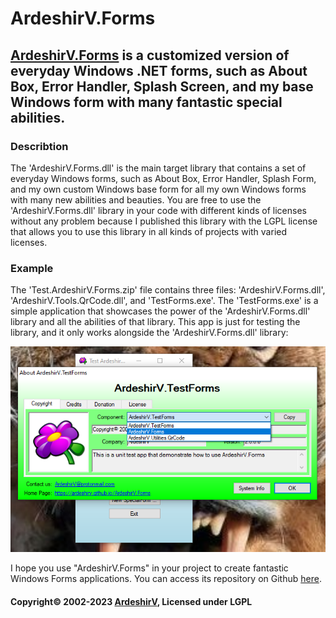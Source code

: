 # ArdeshirV.Forms
## [ArdeshirV.Forms](https://github.com/ArdeshirV/ArdeshirV.Forms) is a customized version of everyday Windows .NET forms, such as About Box, Error Handler, Splash Screen, and my base Windows form with many fantastic special abilities.

### Describtion
The 'ArdeshirV.Forms.dll' is the main target library that contains a set of everyday Windows forms, such as About Box, Error Handler, Splash Form, and my own custom Windows base form for all my own Windows forms with many new abilities and beauties. You are free to use the 'ArdeshirV.Forms.dll' library in your code with different kinds of licenses without any problem because I published this library with the LGPL license that allows you to use this library in all kinds of projects with varied licenses.

### Example
The 'Test.ArdeshirV.Forms.zip' file contains three files: 'ArdeshirV.Forms.dll', 'ArdeshirV.Tools.QrCode.dll', and 'TestForms.exe'. The 'TestForms.exe' is a simple application that showcases the power of the 'ArdeshirV.Forms.dll' library and all the abilities of that library. This app is just for testing the library, and it only works alongside the 'ArdeshirV.Forms.dll' library:

<img src="https://raw.githubusercontent.com/ArdeshirV/ArdeshirV.Forms/master/Images/FormAboutTestFormCopyright.png" alt="ArdeshirV.Forms.FormAbout">

I hope you use "ArdeshirV.Forms" in your project to create fantastic Windows Forms applications. You can access its repository on Github [here](https://github.com/ArdeshirV/ArdeshirV.Forms).

#### Copyright&copy; 2002-2023 [ArdeshirV](mailto:ArdeshirV@protonmail.com), Licensed under LGPL
